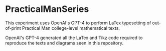 # PracticalManSeries

This experiment uses OpenAI's GPT-4 to perform LaTex typesetting of
out-of-print Practical Man college-level mathematical texts.
 
OpenAI's GPT-4 generated all the LaTex and Tikz code required to
reproduce the texts and diagrams seen in this repository.
